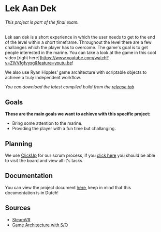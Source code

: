 # **Lek Aan Dek**

###### *This project is part of the final exam.*

Lek aan dek is a short experience in which the user needs to get to the end of the level within a short timeframe.
Throughout the level there are a few challanges which the player has to overcome.
The game's goal is to get people interested in the marine.
You can take a look at the game in this cool video [right here](https://www.youtube.com/watch?v=ZjVVfgfvyxg&feature=youtu.be!


We also use Ryan Hipples’ game architecture with scriptable objects to achieve a truly independent workflow.



*You can download the latest compiled build from the [release tab](https://github.com/AlexJanson/LekAanDek/releases)*


## Goals

**These are the main goals we want to achieve with this specific project:**

- Bring some attention to the marine.
- Providing the player with a fun time but challanging.



## Planning

We use [ClickUp](https://share.clickup.com/b/h/4-8800058-2/03584f32b5e8b71) for our scrum process, if you [click here](https://share.clickup.com/b/h/4-8800058-2/03584f32b5e8b71) you should be able to visit the board and view all it's tasks.



## Documentation

You can view the project document [here](https://mediacollegeamsterdam.sharepoint.com/:w:/r/teams/ExamenGAGD2020-2021-Team07/Gedeelde%20documenten/Team%2007/Proeve%20Documenten/Documenten/Project%20Document.docx?d=w9fa6f5c282974d03ba2231a7a671cff2&csf=1&web=1&e=4n2DBH), keep in mind that this documentation is in Dutch!
  

## Sources

- [SteamVR](https://valvesoftware.github.io/steamvr_unity_plugin/)
- [Game Architecture with S/O](https://www.youtube.com/watch?v=raQ3iHhE_Kk&ab_channel=Unity)
